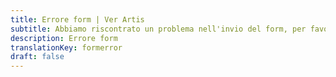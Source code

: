 ```yaml
---
title: Errore form | Ver Artis
subtitle: Abbiamo riscontrato un problema nell'invio del form, per favore [prova di nuovo](../contatti/)
description: Errore form
translationKey: formerror
draft: false
---
```


